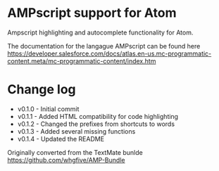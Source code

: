 # AMPscript support for Atom

Ampscript highlighting and autocomplete functionality for Atom.

The documentation for the langague AMPscript can be found here https://developer.salesforce.com/docs/atlas.en-us.mc-programmatic-content.meta/mc-programmatic-content/index.htm


# Change log
* v0.1.0 - Initial commit
* v0.1.1 - Added HTML compatibility for code highlighting
* v0.1.2 - Changed the prefixes from shortcuts to words
* v0.1.3 - Added several missing functions
* v0.1.4 - Updated the README

Originally converted from the TextMate bunlde https://github.com/whgfive/AMP-Bundle
